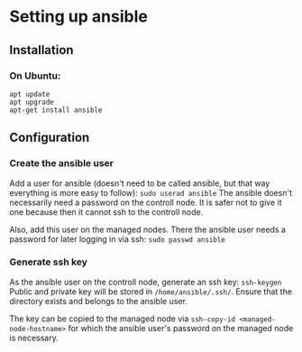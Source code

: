 # Setting up ansible
## Installation
### On Ubuntu: 
```
apt update
apt upgrade
apt-get install ansible
```
## Configuration
### Create the ansible user
Add a user for ansible (doesn't need to be called ansible, but that way everything is more easy to follow):
`sudo userad ansible`
The ansible doesn't necessarily need a password on the controll node. It is safer not to give it one because then it cannot ssh to the controll node.

Also, add this user on the managed nodes. There the ansible user needs a password for later logging in via ssh:
`sudo passwd ansible`

### Generate ssh key
As the ansible user on the controll node, generate an ssh key:
`ssh-keygen`
Public and private key will be stored in `/home/ansible/.ssh/`. Ensure that the directory exists and belongs to the ansible user.

The key can be copied to the managed node via `ssh-copy-id <managed-node-hostname>` for which the ansible user's password on the managed node is necessary.